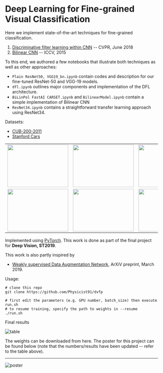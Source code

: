 # Deep Learning for Fine-grained Visual Classification

Here we implement state-of-the-art techniques for fine-grained classification.

1. [Discriminative filter learning within CNN](https://arxiv.org/abs/1611.09932) -- CVPR, June 2018
2. [Bilinear CNN](http://vis-www.cs.umass.edu/bcnn/docs/bcnn_iccv15.pdf) -- ICCV, 2015

To this end, we authored a few notebooks that illustrate both techniques as well as other approaches:
- `Plain ResNet50, VGG19_bn.ipynb` contain codes and description for our fine-tuned ResNet-50 and VGG-19 models.
- `dfl.ipynb` outlines major components and implementation of the DFL architecture.
- `BiLinPol FastAI CARSET.ipynb` and `BilinearModel.ipynb` contain a simple implementation of Bilinear CNN
- `ResNet34.ipynb` contains a straightforward transfer learning approach using ResNet34.

Datasets:
+ [CUB-200-2011](http://www.vision.caltech.edu/visipedia/CUB-200-2011.html)
+ [Stanford Cars](https://ai.stanford.edu/~jkrause/cars/car_dataset.html)

<tr>
        <td>
          <table width="800" cellpadding="0" cellspacing="0">
            <tbody><tr>
              <td><img src="https://ai.stanford.edu/~jkrause/cars/car1.jpg" width="200" height="140"></td>
              <td><img src="https://ai.stanford.edu/~jkrause/cars/car2.jpg" width="200" height="140"></td>
              <td><img src="https://ai.stanford.edu/~jkrause/cars/car3.jpg" width="200" height="140"></td>
              <td><img src="https://ai.stanford.edu/~jkrause/cars/car4.jpg" width="200" height="140"></td>
            </tr>
            <tr>
              <td><img src="https://ai.stanford.edu/~jkrause/cars/car5.jpg" width="200" height="140"></td>
              <td><img src="https://ai.stanford.edu/~jkrause/cars/car6.jpg" width="200" height="140"></td>
              <td><img src="https://ai.stanford.edu/~jkrause/cars/car7.jpg" width="200" height="140"></td>
              <td><img src="https://ai.stanford.edu/~jkrause/cars/car8.jpg" width="200" height="140"></td>
            </tr>
          </tbody></table>
        </td>
</tr>

Implemented using [PyTorch](https://pytorch.org/). This work is done as part of the final project for **Deep Vision, ST2019**.

This work is also partly inspired by
- [Weakly supervised Data Augmentation Network](https://arxiv.org/abs/1901.09891), ArXiV preprint, March 2019.

Usage:
```
# clone this repo
git clone https://github.com/Physicist91/dvfp

# first edit the parameters (e.g. GPU number, batch_size) then execute run.sh
# to resume training, specify the path to weights in --resume
./run.sh
```

Final results

![table](results.png)

The weights can be downloaded from here. The poster for this project can be found below (note that the numbers/results have been updated -- refer to the table above).

*****

![poster](poster.png)
